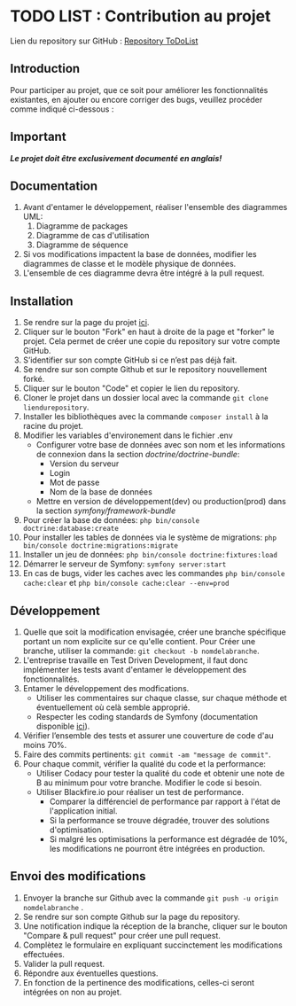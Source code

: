 # TODO LIST : Contribution au projet

Lien du repository sur GitHub : [Repository ToDoList](https://github.com/alexdev06/ToDoList)

## Introduction

Pour participer au projet, que ce soit pour améliorer les fonctionnalités existantes, en ajouter ou encore corriger des bugs, veuillez procéder comme indiqué ci-dessous :

## Important 

***Le projet doit être exclusivement documenté en anglais!***

## Documentation

1. Avant d'entamer le développement, réaliser l'ensemble des diagrammes UML: 
   1. Diagramme de packages
   2. Diagramme de cas d'utilisation
   3. Diagramme de séquence
2. Si vos modifications impactent la base de données, modifier les diagrammes de classe et le modèle physique de données.
3. L'ensemble de ces diagramme devra être intégré à la pull request.

## Installation

1. Se rendre sur la page du projet [ici](https://github.com/alexdev06/ToDoList).
2. Cliquer sur le bouton "Fork" en haut à droite de la page et "forker" le projet. Cela permet de créer une copie du repository sur votre compte GitHub.
3. S’identifier sur son compte GitHub si ce n’est pas déjà fait.
4. Se rendre sur son compte Github et sur le repository nouvellement forké.
5. Cliquer sur le bouton "Code" et copier le lien du repository.
6. Cloner le projet dans un dossier local avec la commande `git clone liendurepository`.
7. Installer les bibliothèques avec la commande `composer install` à la racine du projet.
8. Modifier les variables d'environement dans le fichier .env
   * Configurer votre base de données avec son nom et les informations de connexion dans la section _doctrine/doctrine-bundle_:
      * Version du serveur
      * Login
      * Mot de passe
      * Nom de la base de données
    * Mettre en version de développement(dev) ou production(prod) dans la section _symfony/framework-bundle_
9. Pour créer la base de données: `php bin/console doctrine:database:create`
10. Pour installer les tables de données via le système de migrations: `php bin/console doctrine:migrations:migrate`
11. Installer un jeu de données: `php bin/console doctrine:fixtures:load`
12. Démarrer le serveur de Symfony: `symfony server:start`
13. En cas de bugs, vider les caches avec les commandes `php bin/console cache:clear` et `php bin/console cache:clear --env=prod`

## Développement

1. Quelle que soit la modification envisagée, créer une branche spécifique portant un nom explicite sur ce qu'elle contient. Pour Créer une branche, utiliser la commande: `git checkout -b nomdelabranche`.
2. L'entreprise travaille en Test Driven Development, il faut donc implémenter les tests avant d'entamer le développement des fonctionnalités.
3. Entamer le développement des modfications.
   * Utiliser les commentaires sur chaque classe, sur chaque méthode et éventuellement où celà semble approprié.
   * Respecter les coding standards de Symfony (documentation disponible [ici](https://symfony.com/doc/4.4/contributing/code/standards.html)).
4. Vérifier l’ensemble des tests et assurer une couverture de code d'au moins 70%.
5. Faire des commits pertinents:  `git commit -am "message de commit"`.
6. Pour chaque commit, vérifier la qualité du code et la performance:
   * Utiliser Codacy pour tester la qualité du code et obtenir une note de B au minimum pour votre branche. Modifier le code si besoin.
   * Utiliser Blackfire.io pour réaliser un test de performance.
     * Comparer la différenciel de performance par rapport à l'état de l'application initial.
     * Si la performance se trouve dégradée, trouver des solutions d'optimisation.
     * Si malgré les optimisations la performance est dégradée de 10%, les modifications ne pourront être intégrées en production.

## Envoi des modifications

1. Envoyer la branche sur Github avec la commande `git push -u origin nomdelabranche` .
2. Se rendre sur son compte Github sur la page du repository.
3. Une notification indique la réception de la branche, cliquer sur le bouton "Compare & pull request" pour créer une pull request.
4. Complètez le formulaire en expliquant succinctement les modifications effectuées.
5. Valider la pull request.
6. Répondre aux éventuelles questions.
7. En fonction de la pertinence des modifications, celles-ci seront intégrées on non au projet.
